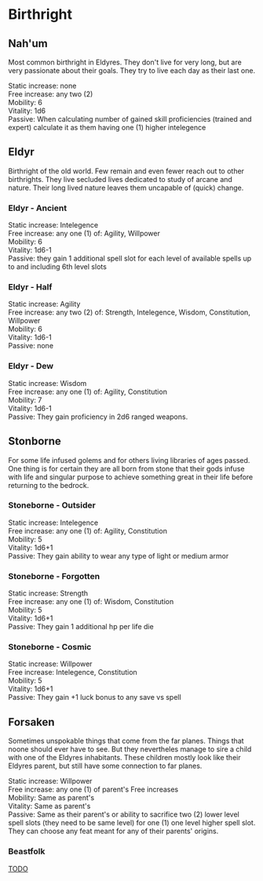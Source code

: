 # Birthright

## Nah'um

Most common birthright in Eldyres. They don't live for very long, but are very passionate about their goals. They try to live each day as their last one.

Static increase: none  
Free increase: any two (2)  
Mobility: 6  
Vitality: 1d6  
Passive: When calculating number of gained skill proficiencies (trained and expert) calculate it as them having one (1) higher intelegence

## Eldyr

Birthright of the old world. Few remain and even fewer reach out to other birthrights. They live secluded lives dedicated to study of arcane and nature. Their long lived nature leaves them uncapable of (quick) change.

### Eldyr - Ancient

Static increase: Intelegence  
Free increase: any one (1) of: Agility, Willpower  
Mobility: 6  
Vitality: 1d6-1  
Passive: they gain 1 additional spell slot for each level of available spells up to and including 6th level slots

### Eldyr - Half

Static increase: Agility  
Free increase: any two (2) of: Strength, Intelegence, Wisdom, Constitution, Willpower  
Mobility: 6  
Vitality: 1d6-1  
Passive: none

### Eldyr - Dew

Static increase: Wisdom  
Free increase: any one (1) of: Agility, Constitution   
Mobility: 7  
Vitality: 1d6-1  
Passive: They gain proficiency in 2d6 ranged weapons.

## Stonborne

For some life infused golems and for others living libraries of ages passed. One thing is for certain they are all born from stone that their gods infuse with life and singular purpose to achieve something great in their life before returning to the bedrock.

### Stoneborne - Outsider

Static increase: Intelegence  
Free increase: any one (1) of: Agility, Constitution  
Mobility: 5  
Vitality: 1d6+1  
Passive: They gain ability to wear any type of light or medium armor

### Stoneborne - Forgotten

Static increase: Strength  
Free increase: any one (1) of: Wisdom, Constitution  
Mobility: 5  
Vitality: 1d6+1  
Passive: They gain 1 additional hp per life die

### Stoneborne - Cosmic

Static increase: Willpower  
Free increase: Intelegence, Constitution  
Mobility: 5  
Vitality: 1d6+1  
Passive: They gain +1 luck bonus to any save vs spell

## Forsaken

Sometimes unspokable things that come from the far planes. Things that noone should ever have to see. But they nevertheles manage to sire a child with one of the Eldyres inhabitants. These children mostly look like their Eldyres parent, but still have some connection to far planes.

Static increase: Willpower  
Free increase: any one (1) of parent's Free increases  
Mobility: Same as parent's  
Vitality: Same as parent's  
Passive: Same as their parent's or ability to sacrifice two (2) lower level spell slots (they need to be same level) for one (1) one level higher spell slot. They can choose any feat meant for any of their parents' origins.

### Beastfolk

[TODO]()